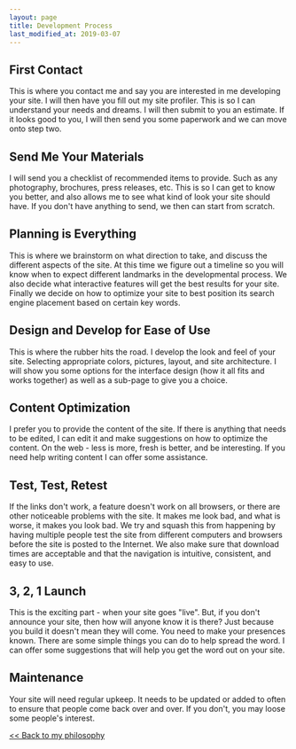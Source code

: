 ```yaml
---
layout: page
title: Development Process
last_modified_at: 2019-03-07
---
```

## First Contact

This is where you contact me and say you are interested in me developing your site. I will then have you fill out my site profiler. This is so I can understand your needs and dreams. I will then submit to you an estimate. If it looks good to you, I will then send you some paperwork and we can move onto step two.

## Send Me Your Materials

I will send you a checklist of recommended items to provide. Such as any photography, brochures, press releases, etc. This is so I can get to know you better, and also allows me to see what kind of look your site should have. If you don't have anything to send, we then can start from scratch.

## Planning is Everything

This is where we brainstorm on what direction to take, and discuss the different aspects of the site. At this time we figure out a timeline so you will know when to expect different landmarks in the developmental process. We also decide what interactive features will get the best results for your site. Finally we decide on how to optimize your site to best position its search engine placement based on certain key words.

## Design and Develop for Ease of Use

This is where the rubber hits the road. I develop the look and feel of your site. Selecting appropriate colors, pictures, layout, and site architecture. I will show you some options for the interface design (how it all fits and works together) as well as a sub-page to give you a choice.

## Content Optimization

I prefer you to provide the content of the site. If there is anything that needs to be edited, I can edit it and make suggestions on how to optimize the content. On the web - less is more, fresh is better, and be interesting. If you need help writing content I can offer some assistance.

## Test, Test, Retest

If the links don't work, a feature doesn't work on all browsers, or there are other noticeable problems with the site. It makes me look bad, and what is worse, it makes you look bad. We try and squash this from happening by having multiple people test the site from different computers and browsers before the site is posted to the Internet. We also make sure that download times are acceptable and that the navigation is intuitive, consistent, and easy to use.

## 3, 2, 1 Launch

This is the exciting part - when your site goes "live". But, if you don't announce your site, then how will anyone know it is there? Just because you build it doesn't mean they will come. You need to make your presences known. There are some simple things you can do to help spread the word. I can offer some suggestions that will help you get the word out on your site.

## Maintenance

Your site will need regular upkeep. It needs to be updated or added to often to ensure that people come back over and over. If you don't, you may loose some people's interest.

[&lt;&lt; Back to my philosophy](philosophy.html)